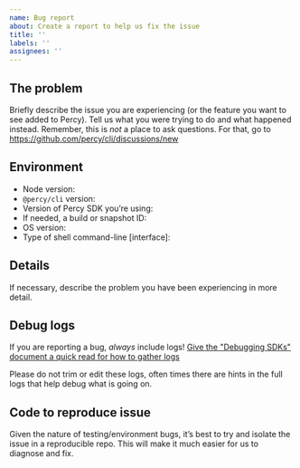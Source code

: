 ```yaml
---
name: Bug report
about: Create a report to help us fix the issue
title: ''
labels: ''
assignees: ''
---
```


<!--
## Have you read the "Debugging SDKs" doc yet?

There are common setup gotchas that happen with Percy's SDKs, it would be worth reading
the debugging document, which might already answer your question:
https://www.browserstack.com/docs/percy/integrate/percy-sdk-workflow#debugging-sdks

## Reach out to Percy support instead?

If you’re having issues that _aren’t SDK bugs_, it would be best for you to
reach out to support instead: support@percy.io or
https://www.browserstack.com/contact#technical-support
-->

## The problem

Briefly describe the issue you are experiencing (or the feature you want to see
added to Percy). Tell us what you were trying to do and what happened
instead. Remember, this is _not_ a place to ask questions. For that, go to
https://github.com/percy/cli/discussions/new

## Environment

- Node version:
- `@percy/cli` version:
- Version of Percy SDK you’re using:
- If needed, a build or snapshot ID:
- OS version:
- Type of shell command-line [interface]:

## Details

If necessary, describe the problem you have been experiencing in more detail.

## Debug logs

If you are reporting a bug, _always_ include logs! [Give the "Debugging SDKs"
document a quick read for how to gather logs]( https://www.browserstack.com/docs/percy/integrate/percy-sdk-workflow#debugging-sdks)

Please do not trim or edit these logs, often times there are hints in the full
logs that help debug what is going on.

## Code to reproduce issue

Given the nature of testing/environment bugs, it’s best to try and isolate the
issue in a reproducible repo. This will make it much easier for us to diagnose
and fix.
